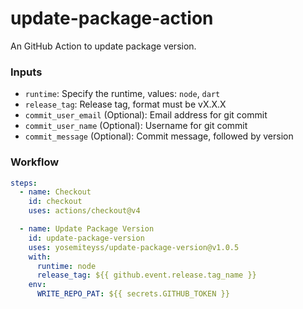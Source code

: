 # update-package-action

An GitHub Action to update package version.

### Inputs

- `runtime`: Specify the runtime, values: `node`, `dart`
- `release_tag`: Release tag, format must be vX.X.X
- `commit_user_email` (Optional): Email address for git commit
- `commit_user_name` (Optional): Username for git commit
- `commit_message` (Optional): Commit message, followed by version

### Workflow

```yaml
steps:
  - name: Checkout
    id: checkout
    uses: actions/checkout@v4

  - name: Update Package Version
    id: update-package-version
    uses: yosemiteyss/update-package-version@v1.0.5
    with:
      runtime: node
      release_tag: ${{ github.event.release.tag_name }}
    env:
      WRITE_REPO_PAT: ${{ secrets.GITHUB_TOKEN }}
```
